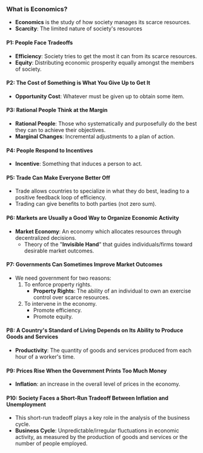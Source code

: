 ### What is Economics?
- **Economics** is the study of how society manages its scarce resources.
- **Scarcity**: The limited nature of society's resources
#### P1: People Face Tradeoffs
- **Efficiency**: Society tries to get the most it can from its scarce resources.
- **Equity**: Distributing economic prosperity equally amongst the members of society.
#### P2: The Cost of Something is What You Give Up to Get It
- **Opportunity Cost**: Whatever must be given up to obtain some item.
#### P3: Rational People Think at the Margin
- **Rational People**: Those who systematically and purposefully do the best they can to achieve their objectives.
- **Marginal Changes**: Incremental adjustments to a plan of action.
#### P4: People Respond to Incentives
- **Incentive**: Something that induces a person to act.
#### P5: Trade Can Make Everyone Better Off
- Trade allows countries to specialize in what they do best, leading to a positive feedback loop of efficiency.
- Trading can give benefits to both parties (not zero sum).
#### P6: Markets are Usually a Good Way to Organize Economic Activity
- **Market Economy**: An economy which allocates resources through decentralized decisions.
	- Theory of the "**Invisible Hand**" that guides individuals/firms toward desirable market outcomes.
#### P7: Governments Can Sometimes Improve Market Outcomes
- We need government for two reasons:
	1. To enforce property rights.
		- **Property Rights**: The ability of an individual to own an exercise control over scarce resources.
	2. To intervene in the economy.
		- Promote efficiency.
		- Promote equity.
#### P8: A Country's Standard of Living Depends on Its Ability to Produce Goods and Services
- **Productivity**: The quantity of goods and services produced from each hour of a worker's time.
#### P9: Prices Rise When the Government Prints Too Much Money
- **Inflation**: an increase in the overall level of prices in the economy.
#### P10: Society Faces a Short-Run Tradeoff Between Inflation and Unemployment
- This short-run tradeoff plays a key role in the analysis of the business cycle.
- **Business Cycle**: Unpredictable/irregular fluctuations in economic activity, as measured by the production of goods and services or the number of people employed.